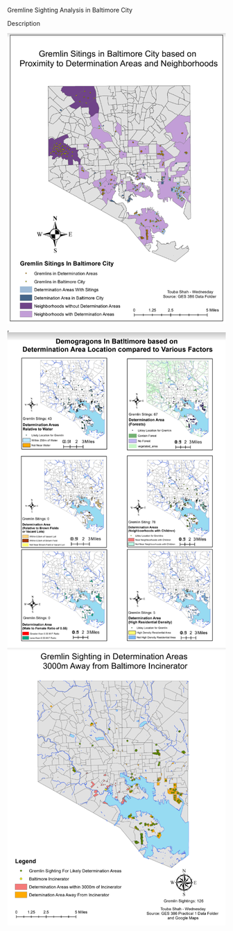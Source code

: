 
Gremline Sighting Analysis in Baltimore City

Description

<img src="/images/486_11.PNG"/>, <img src="/images/486_12.PNG"/>
<img src="/images/486_13.PNG"/>

